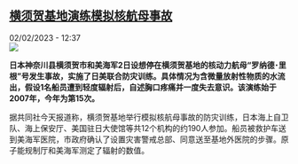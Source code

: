 <!--1675341901000-->
[横须贺基地演练模拟核航母事故](https://www.rfi.fr/cn/%E4%BA%9A%E6%B4%B2/20230202-%E6%A8%AA%E9%A1%BB%E8%B4%BA%E5%9F%BA%E5%9C%B0%E6%BC%94%E7%BB%83%E6%A8%A1%E6%8B%9F%E6%A0%B8%E8%88%AA%E6%AF%8D%E4%BA%8B%E6%95%85)
------

<div>02/02/2023 - 12:37</div><img src="https://s.rfi.fr/media/display/e8c2a462-a2ed-11ed-83fe-005056bfb2b6/w:1280/p:16x9/hxhjtail.jpg"><p><strong>日本神奈川县横须贺市和美海军2日设想停在横须贺基地的核动力航母“罗纳德･里根”号发生事故，实施了日美联合防灾训练。具体情况为含微量放射性物质的水流出，假设1名船员遭到轻度辐射后，自述胸口疼痛并一度失去意识。该演练始于2007年，今年为第15次。                </strong></p><div><p>据共同社今天报道称，横须贺基地举行模拟核航母事故的防灾训练，日本海上自卫队、海上保安厅、美国驻日大使馆等共12个机构的约190人参加。船员被救护车送到美海军医院，市政府确认了设置灾害警戒总部、同意送至基地外医院的步骤。原子能规制厅和美海军测定了辐射的数值。</p><p> </p><p> </p><div data-selfpromo-newsletter></div><div data-selfpromo-app></div></div>
